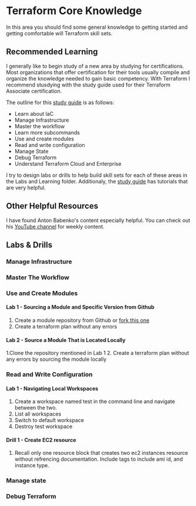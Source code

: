 # Terraform Core Knowledge
In this area you should find some general knowledge to getting started and getting comfortable will Terraform skill sets.

## Recommended Learning
I generally like to begin study of a new area by studying for certifications. Most organizations that offer certification for their tools usually compile and organize the knowledge needed to gain basic competency. With Terraform I recommend stusdying with the study guide used for their Terraform Associate certification.

The outline for this [study guide](https://learn.hashicorp.com/tutorials/terraform/associate-study) is as follows:

- Learn about IaC
- Manage Infrastructure
- Master the workflow
- Learn more subcommands
- Use and create modules
- Read and write configuration
- Manage State
- Debug Terraform
- Understand Terraform Cloud and Enterprise

I try to design labs or drills to help build skill sets for each of these areas in the Labs and Learning folder. Additionaly, the [study guide](https://learn.hashicorp.com/tutorials/terraform/associate-study) has tutorials that are very helpful.

## Other Helpful Resources
I have found Anton Babenko's content especially helpful. You can check out his [YouTube channel](https://www.youtube.com/channel/UCGH0yYPvlCN1VjSFMGVmFgQ) for weekly content. 

## Labs & Drills

### Manage Infrastructure

### Master The Workflow

### Use and Create Modules

#### Lab 1 - Sourcing a Module and Specific Version from Github

1. Create a module repository from Github or [fork this one](https://github.com/Keimille/terraform-aws-s3website)
2. Create a terraform plan without any errors

#### Lab 2 - Source a Module That is Located Locally

1.Clone the repository mentioned in Lab 1
2. Create a terraform plan without any errors by sourcing the module locally

### Read and Write Configuration
#### Lab 1 - Navigating Local Workspaces

1. Create a workspace named test in the command line and navigate between the two.
2. List all workspaces
3. Switch to default workspace
4. Destroy test workspace

#### Drill 1 - Create EC2 resource
1. Recall only one resource block that creates two ec2 instances resource without refrencing documentation. Include tags to include ami id, and instance type.

### Manage state

### Debug Terraform
